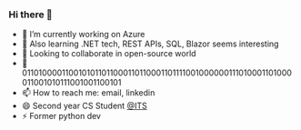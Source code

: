 ### Hi there 👋

- 🔭 I’m currently working on Azure
- 🌱 Also learning .NET tech, REST APIs, SQL, Blazor seems interesting
- 👯 Looking to collaborate in open-source world
- 💬 0110100001100101011011000110110001101111001000000111010001101000011001010111001001100101
- 📫 How to reach me: email, linkedin
- 😄 Second year CS Student [@ITS](https://its.edu.rs)
- ⚡ Former python dev
